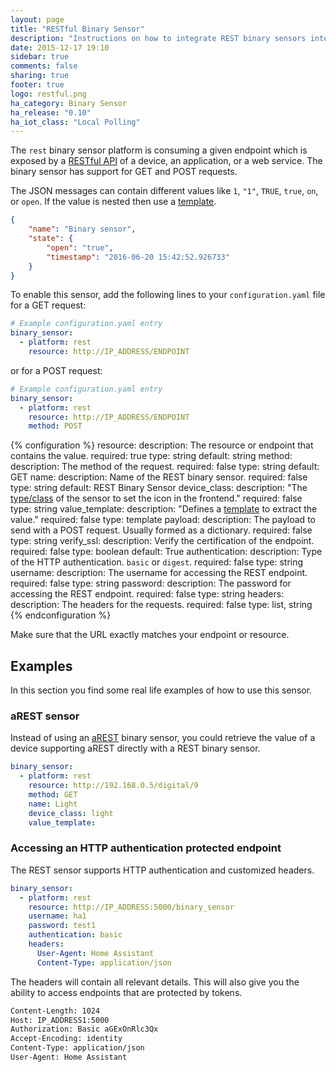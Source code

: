 ```yaml
---
layout: page
title: "RESTful Binary Sensor"
description: "Instructions on how to integrate REST binary sensors into Home Assistant."
date: 2015-12-17 19:10
sidebar: true
comments: false
sharing: true
footer: true
logo: restful.png
ha_category: Binary Sensor
ha_release: "0.10"
ha_iot_class: "Local Polling"
---
```



The `rest` binary sensor platform is consuming a given endpoint which is exposed by a [RESTful API](https://en.wikipedia.org/wiki/Representational_state_transfer) of a device, an application, or a web service. The binary sensor has support for GET and POST requests.

The JSON messages can contain different values like `1`, `"1"`, `TRUE`, `true`, `on`, or `open`. If the value is nested then use a [template](/docs/configuration/templating/#processing-incoming-data).

```json
{
    "name": "Binary sensor",
    "state": {
        "open": "true",
        "timestamp": "2016-06-20 15:42:52.926733"
    }
}
```

To enable this sensor, add the following lines to your `configuration.yaml` file for a GET request:

```yaml
# Example configuration.yaml entry
binary_sensor:
  - platform: rest
    resource: http://IP_ADDRESS/ENDPOINT
```

or for a POST request:

```yaml
# Example configuration.yaml entry
binary_sensor:
  - platform: rest
    resource: http://IP_ADDRESS/ENDPOINT
    method: POST
```

{% configuration %}
resource:
  description: The resource or endpoint that contains the value.
  required: true
  type: string
  default: string
method:
  description: The method of the request.
  required: false
  type: string
  default: GET
name:
  description: Name of the REST binary sensor.
  required: false
  type: string
  default: REST Binary Sensor
device_class:
  description: "The [type/class](/components/binary_sensor/) of the sensor to set the icon in the frontend."
  required: false
  type: string
value_template:
  description: "Defines a [template](/docs/configuration/templating/#processing-incoming-data) to extract the value."
  required: false
  type: template
payload:
  description: The payload to send with a POST request. Usually formed as a dictionary.
  required: false
  type: string
verify_ssl:
  description: Verify the certification of the endpoint.
  required: false
  type: boolean
  default: True
authentication:
  description:  Type of the HTTP authentication. `basic` or `digest`.
  required: false
  type: string
username:
  description: The username for accessing the REST endpoint.
  required: false
  type: string
password:
  description: The password for accessing the REST endpoint.
  required: false
  type: string
headers:
  description: The headers for the requests.
  required: false
  type: list, string
{% endconfiguration %}

<p class='note warning'>
Make sure that the URL exactly matches your endpoint or resource.
</p>

## Examples

In this section you find some real life examples of how to use this sensor.

### aREST sensor

Instead of using an [aREST](/components/binary_sensor.arest/) binary sensor, you could retrieve the value of a device supporting aREST directly with a REST binary sensor.

```yaml
binary_sensor:
  - platform: rest
    resource: http://192.168.0.5/digital/9
    method: GET
    name: Light
    device_class: light
    value_template: 
```

### Accessing an HTTP authentication protected endpoint

The REST sensor supports HTTP authentication and customized headers.

```yaml
binary_sensor:
  - platform: rest
    resource: http://IP_ADDRESS:5000/binary_sensor
    username: ha1
    password: test1
    authentication: basic
    headers:
      User-Agent: Home Assistant
      Content-Type: application/json
```

The headers will contain all relevant details. This will also give you the ability to access endpoints that are protected by tokens. 

```bash
Content-Length: 1024
Host: IP_ADDRESS1:5000
Authorization: Basic aGExOnRlc3Qx
Accept-Encoding: identity
Content-Type: application/json
User-Agent: Home Assistant
```
